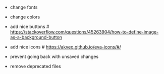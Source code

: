 * change fonts
* change colors
* add nice buttons # https://stackoverflow.com/questions/45263904/how-to-define-image-as-a-background-button
* add nice icons # https://akveo.github.io/eva-icons/#/
* prevent going back with unsaved changes

* remove deprecated files
